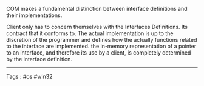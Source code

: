 COM makes a fundamental distinction between interface definitions and their implementations.

Client only has to concern themselves with the Interfaces Definitions. Its contract that it conforms to. The actual implementation is up to the discretion of the programmer and defines how the actually functions related to the interface are implemented. the in-memory representation of a pointer to an interface, and therefore its use by a client, is completely determined by the interface definition.

____
Tags : #os #win32
